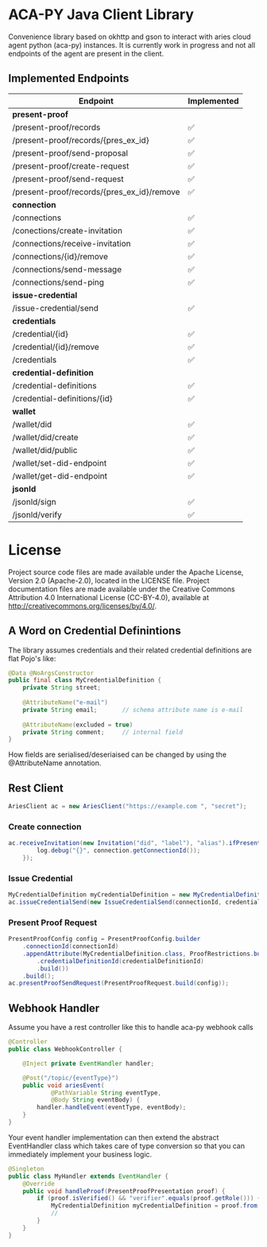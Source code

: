 # ACA-PY Java Client Library

Convenience library based on okhttp and gson to interact with aries cloud agent python (aca-py) instances. It is currently work in progress and not all endpoints of the agent are present in the client.

## Implemented Endpoints

| Endpoint                                   | Implemented |
|--------------------------------------------|------------------------------|
| **present-proof**                          |                              |
| /present-proof/records                     | :white_check_mark:           |
| /present-proof/records/{pres_ex_id}        | :white_check_mark:           |
| /present-proof/send-proposal               | :white_check_mark:           |
| /present-proof/create-request              | :white_check_mark:           |
| /present-proof/send-request                | :white_check_mark:           |
| /present-proof/records/{pres_ex_id}/remove | :white_check_mark:           |
| **connection**                             |                              |
| /connections                               | :white_check_mark:           |
| /conections/create-invitation              | :white_check_mark:           |
| /connections/receive-invitation            | :white_check_mark:           |
| /connections/{id}/remove                   | :white_check_mark:           |
| /connections/send-message                  | :white_check_mark:           |
| /connections/send-ping                     | :white_check_mark:           |
| **issue-credential**                       |                              |
| /issue-credential/send                     | :white_check_mark:           |
| **credentials**                            |                              |
| /credential/{id}                           | :white_check_mark:           |
| /credential/{id}/remove                    | :white_check_mark:           |
| /credentials                               | :white_check_mark:           |
| **credential-definition**                  |                              |
| /credential-definitions                    | :white_check_mark:           |
| /credential-definitions/{id}               | :white_check_mark:           |
| **wallet**                                 |                              |
| /wallet/did                                | :white_check_mark:           |
| /wallet/did/create                         | :white_check_mark:           |
| /wallet/did/public                         | :white_check_mark:           |
| /wallet/set-did-endpoint                   | :white_check_mark:           |
| /wallet/get-did-endpoint                   | :white_check_mark:           |
| **jsonld**                                 |                              |
| /jsonld/sign                               | :white_check_mark:           |
| /jsonld/verify                             | :white_check_mark:           |

# License
Project source code files are made available under the Apache License, Version 2.0 (Apache-2.0), located in the LICENSE file. Project documentation files are made available under the Creative Commons Attribution 4.0 International License (CC-BY-4.0), available at http://creativecommons.org/licenses/by/4.0/.

## A Word on Credential Definintions

The library assumes credentials and their related credential definitions are flat Pojo's like:

```Java
@Data @NoArgsConstructor
public final class MyCredentialDefinition {
    private String street;
    
    @AttributeName("e-mail")
    private String email;       // schema attribute name is e-mail
    
    @AttributeName(excluded = true)
    private String comment;     // internal field
}
```

How fields are serialised/deseriaised can be changed by using the @AttributeName annotation.

## Rest Client

```java
AriesClient ac = new AriesClient("https://example.com ", "secret");
```

### Create connection

```java
ac.receiveInvitation(new Invitation("did", "label"), "alias").ifPresent(connection -> {
        log.debug("{}", connection.getConnectionId());
    });
```

### Issue Credential

```Java
MyCredentialDefinition myCredentialDefinition = new MyCredentialDefinition("test@myexample.com")
ac.issueCredentialSend(new IssueCredentialSend(connectionId, credentialdefinitionId, myCredentialDefinition));
```

### Present Proof Request

```Java
PresentProofConfig config = PresentProofConfig.builder
    .connectionId(connectionId)
    .appendAttribute(MyCredentialDefinition.class, ProofRestrictions.builder()
        .credentialDefinitionId(credentialDefinitionId)
        .build())
    .build();
ac.presentProofSendRequest(PresentProofRequest.build(config));
```

## Webhook Handler

Assume you have a rest controller like this to handle aca-py webhook calls

```java
@Controller
public class WebhookController {

    @Inject private EventHandler handler;

    @Post("/topic/{eventType}")
    public void ariesEvent(
            @PathVariable String eventType,
            @Body String eventBody) {
        handler.handleEvent(eventType, eventBody);
    }
}
```

Your event handler implementation can then extend the abstract EventHandler class which takes care of type conversion so that you can immediately implement your business logic.

```java
@Singleton
public class MyHandler extends EventHandler {
    @Override
    public void handleProof(PresentProofPresentation proof) {
        if (proof.isVerified() && "verifier".equals(proof.getRole())) {     // received a validated proof
            MyCredentialDefinition myCredentialDefinition = proof.from(MyCredentialDefinition.class);
            //
        }
    }
}
```


